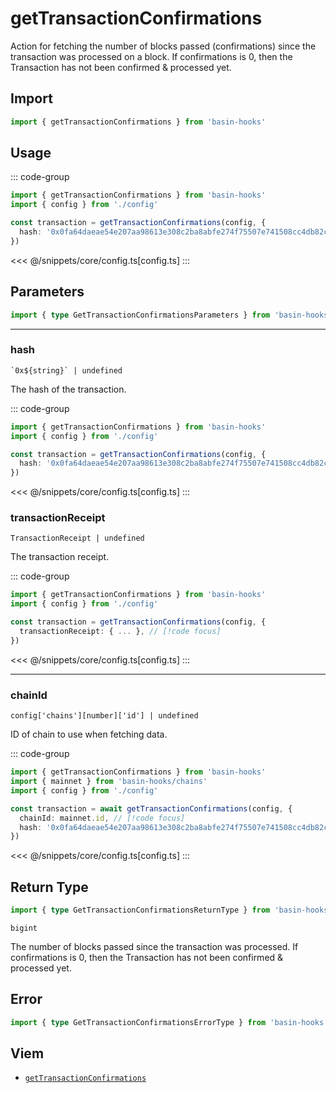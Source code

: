 <script setup>
const packageName = 'basin-hooks'
const actionName = 'getTransactionConfirmations'
const typeName = 'GetTransactionConfirmations'
</script>

# getTransactionConfirmations

Action for fetching the number of blocks passed (confirmations) since the transaction was processed on a block. If confirmations is 0, then the Transaction has not been confirmed & processed yet.

## Import

```ts
import { getTransactionConfirmations } from 'basin-hooks'
```

## Usage

::: code-group
```ts [index.ts]
import { getTransactionConfirmations } from 'basin-hooks'
import { config } from './config'

const transaction = getTransactionConfirmations(config, {
  hash: '0x0fa64daeae54e207aa98613e308c2ba8abfe274f75507e741508cc4db82c8cb5',
})
```
<<< @/snippets/core/config.ts[config.ts]
:::

## Parameters

```ts
import { type GetTransactionConfirmationsParameters } from 'basin-hooks'
```

---

### hash

`` `0x${string}` | undefined ``

The hash of the transaction.

::: code-group
```ts [index.ts]
import { getTransactionConfirmations } from 'basin-hooks'
import { config } from './config'

const transaction = getTransactionConfirmations(config, {
  hash: '0x0fa64daeae54e207aa98613e308c2ba8abfe274f75507e741508cc4db82c8cb5', // [!code focus]
})
```
<<< @/snippets/core/config.ts[config.ts]
:::

### transactionReceipt

`TransactionReceipt | undefined`

The transaction receipt.

::: code-group
```ts [index.ts]
import { getTransactionConfirmations } from 'basin-hooks'
import { config } from './config'

const transaction = getTransactionConfirmations(config, {
  transactionReceipt: { ... }, // [!code focus]
})
```
<<< @/snippets/core/config.ts[config.ts]
:::

---

### chainId

`config['chains'][number]['id'] | undefined`

ID of chain to use when fetching data.

::: code-group
```ts [index.ts]
import { getTransactionConfirmations } from 'basin-hooks'
import { mainnet } from 'basin-hooks/chains'
import { config } from './config'

const transaction = await getTransactionConfirmations(config, {
  chainId: mainnet.id, // [!code focus]
  hash: '0x0fa64daeae54e207aa98613e308c2ba8abfe274f75507e741508cc4db82c8cb5',
})
```
<<< @/snippets/core/config.ts[config.ts]
:::

## Return Type

```ts
import { type GetTransactionConfirmationsReturnType } from 'basin-hooks'
```

`bigint`

The number of blocks passed since the transaction was processed. If confirmations is 0, then the Transaction has not been confirmed & processed yet.

## Error

```ts
import { type GetTransactionConfirmationsErrorType } from 'basin-hooks'
```

<!--@include: @shared/query-imports.md-->

## Viem

- [`getTransactionConfirmations`](https://viem.sh/docs/actions/public/getTransactionConfirmations.html)
